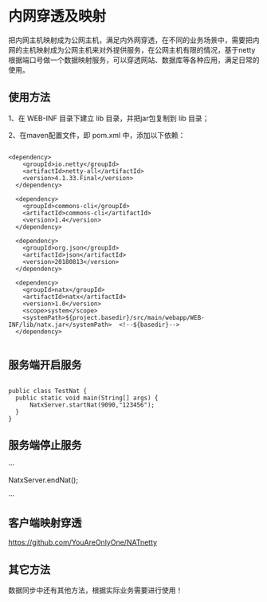 # 内网穿透及映射

把内网主机映射成为公网主机，满足内外网穿透，在不同的业务场景中，需要把内网的主机映射成为公网主机来对外提供服务，在公网主机有限的情况，基于netty根据端口号做一个数据映射服务，可以穿透网站、数据库等各种应用，满足日常的使用。

## 使用方法

1、在 WEB-INF 目录下建立 lib 目录，并把jar包复制到 lib 目录；

2、在maven配置文件，即 pom.xml 中，添加以下依赖：
  
  ```
  
  <dependency>
      <groupId>io.netty</groupId>
      <artifactId>netty-all</artifactId>
      <version>4.1.33.Final</version>
    </dependency>

    <dependency>
      <groupId>commons-cli</groupId>
      <artifactId>commons-cli</artifactId>
      <version>1.4</version>
    </dependency>

    <dependency>
      <groupId>org.json</groupId>
      <artifactId>json</artifactId>
      <version>20180813</version>
    </dependency>
    
    <dependency>
      <groupId>natx</groupId>
      <artifactId>natx</artifactId>
      <version>1.0</version>
      <scope>system</scope>
      <systemPath>${project.basedir}/src/main/webapp/WEB-INF/lib/natx.jar</systemPath>  <!--${basedir}-->
    </dependency>
    
   ```
    
## 服务端开启服务

  ```
  
  public class TestNat {
    public static void main(String[] args) {
        NatxServer.startNat(9090,"123456");
    }
}
  
 ```
 
## 服务端停止服务

···

NatxServer.endNat();

···

## 客户端映射穿透

https://github.com/YouAreOnlyOne/NATnetty



  
## 其它方法
数据同步中还有其他方法，根据实际业务需要进行使用！
